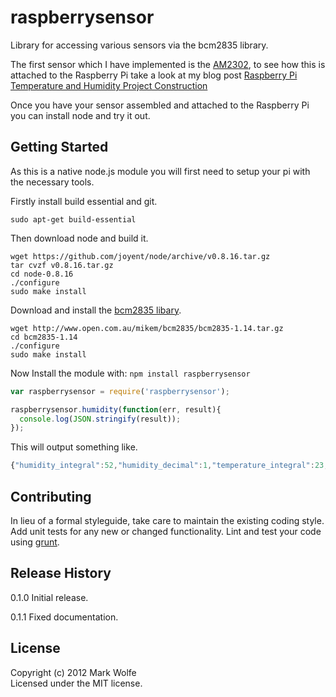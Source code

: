 # raspberrysensor

Library for accessing various sensors via the bcm2835 library.

The first sensor which I have implemented is the [AM2302](http://cdn.shopify.com/s/files/1/0045/8932/files/DHT22.pdf?100745), to see how this is attached to the Raspberry Pi take a look
at my blog post [Raspberry Pi Temperature and Humidity Project Construction](www.wolfe.id.au/2012/12/22/raspberry-pi-temperature-and-humidity-project-construction/)

Once you have your sensor assembled and attached to the Raspberry Pi you can install node and try it out.

## Getting Started

As this is a native node.js module you will first need to setup your pi with the necessary tools.

Firstly install build essential and git.

```
sudo apt-get build-essential
```

Then download node and build it.

```
wget https://github.com/joyent/node/archive/v0.8.16.tar.gz
tar cvzf v0.8.16.tar.gz
cd node-0.8.16
./configure
sudo make install
```

Download and install the [bcm2835 libary](http://www.open.com.au/mikem/bcm2835/).

```
wget http://www.open.com.au/mikem/bcm2835/bcm2835-1.14.tar.gz
cd bcm2835-1.14
./configure
sudo make install
```

Now Install the module with: `npm install raspberrysensor`

```javascript
var raspberrysensor = require('raspberrysensor');

raspberrysensor.humidity(function(err, result){
  console.log(JSON.stringify(result));
});
```

This will output something like.

```javascript
{"humidity_integral":52,"humidity_decimal":1,"temperature_integral":23,"temperature_decimal":7}
```

## Contributing
In lieu of a formal styleguide, take care to maintain the existing coding style. Add unit tests for any new or changed functionality. Lint and test your code using [grunt](https://github.com/gruntjs/grunt).

## Release History

0.1.0 Initial release.

0.1.1 Fixed documentation.

## License
Copyright (c) 2012 Mark Wolfe  
Licensed under the MIT license.
